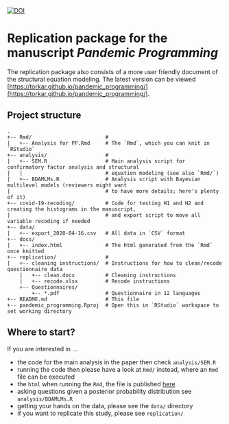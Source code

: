 [![DOI](https://zenodo.org/badge/DOI/10.5281/zenodo.4533684.svg)](https://doi.org/10.5281/zenodo.4533684)
# Replication package for the manuscript *Pandemic Programming*

The replication package also consists of a more user friendly document of the structural equation modeling. The latest version can be viewed [https://torkar.github.io/pandemic_programming/](https://torkar.github.io/pandemic_programming/).

## Project structure

```
. 
+-- Rmd/                        # 
|   +-- Analysis for PP.Rmd     # The `Rmd`, which you can knit in `RStudio`
+-- analysis/                   # 
|   +-- SEM.R                   # Main analysis script for confirmatory factor analysis and structural 
|   |                           # equation modeling (see also `Rmd/`)
|   +-- BDAMLMs.R               # Analysis script with Bayesian multilevel models (reviewers might want 
|                               # to have more details; here's plenty of it)
+-- covid-19-recoding/          # Code for testing H1 and H2 and creating the histograms in the manuscript,
|                               # and export script to move all variable recoding if needed
+-- data/
|   +-- export_2020-04-16.csv   # All data in `CSV` format
+-- docs/
|   +-- index.html              # The html generated from the `Rmd` once knitted
+-- replication/                # 
|   +-- cleaning instructions/  # Instructions for how to clean/recode questionnaire data
    |   +-- clean.docx          # Cleaning instructions
    |   +-- recode.xlsx         # Recode instructions
    +-- Questionnaires/
        +-- *.pdf               # Questionnaire in 12 languages
+-- README.md                   # This file
+-- pandemic_programming.Rproj  # Open this in `RStudio` workspace to set working directory
```

## Where to start?

If you are interested in ...

* the code for the main analysis in the paper then check `analysis/SEM.R`
* running the code then please have a look at `Rmd/` instead, where an `Rmd` file can be executed
* the `html` when running the `Rmd`, the file is published [here](https://torkar.github.io/pandemic_programming/)
* asking questions given a posterior probability distribution see `analysis/BDAMLMs.R`
* getting your hands on the data, please see the `data/` directory
* if you want to replicate this study, please see `replication/`
